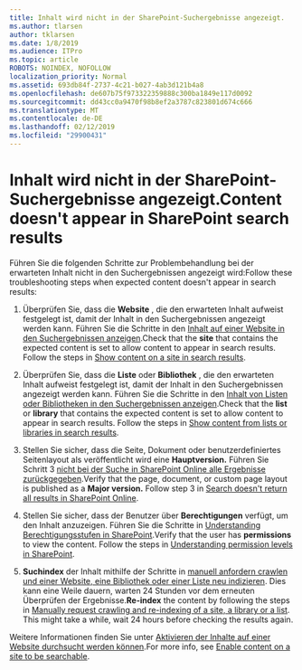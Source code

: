 ```yaml
---
title: Inhalt wird nicht in der SharePoint-Suchergebnisse angezeigt.
ms.author: tlarsen
author: tklarsen
ms.date: 1/8/2019
ms.audience: ITPro
ms.topic: article
ROBOTS: NOINDEX, NOFOLLOW
localization_priority: Normal
ms.assetid: 693db84f-2737-4c21-b027-4ab3d121b4a8
ms.openlocfilehash: de607b75f973322359888c300ba1849e117d0092
ms.sourcegitcommit: dd43cc0a9470f98b8ef2a3787c823801d674c666
ms.translationtype: MT
ms.contentlocale: de-DE
ms.lasthandoff: 02/12/2019
ms.locfileid: "29900431"
---
```

# <a name="content-doesnt-appear-in-sharepoint-search-results"></a><span data-ttu-id="de79d-102">Inhalt wird nicht in der SharePoint-Suchergebnisse angezeigt.</span><span class="sxs-lookup"><span data-stu-id="de79d-102">Content doesn't appear in SharePoint search results</span></span>

<span data-ttu-id="de79d-103">Führen Sie die folgenden Schritte zur Problembehandlung bei der erwarteten Inhalt nicht in den Suchergebnissen angezeigt wird:</span><span class="sxs-lookup"><span data-stu-id="de79d-103">Follow these troubleshooting steps when expected content doesn't appear in search results:</span></span>
  
1. <span data-ttu-id="de79d-p101">Überprüfen Sie, dass die **Website** , die den erwarteten Inhalt aufweist festgelegt ist, damit der Inhalt in den Suchergebnissen angezeigt werden kann. Führen Sie die Schritte in den [Inhalt auf einer Website in den Suchergebnissen anzeigen](https://docs.microsoft.com/sharepoint/make-site-content-searchable#show-content-on-a-site-in-search-results).</span><span class="sxs-lookup"><span data-stu-id="de79d-p101">Check that the **site** that contains the expected content is set to allow content to appear in search results. Follow the steps in [Show content on a site in search results](https://docs.microsoft.com/sharepoint/make-site-content-searchable#show-content-on-a-site-in-search-results).</span></span>
    
2. <span data-ttu-id="de79d-p102">Überprüfen Sie, dass die **Liste** oder **Bibliothek** , die den erwarteten Inhalt aufweist festgelegt ist, damit der Inhalt in den Suchergebnissen angezeigt werden kann. Führen Sie die Schritte in den [Inhalt von Listen oder Bibliotheken in den Suchergebnissen anzeigen](https://docs.microsoft.com/sharepoint/make-site-content-searchable#show-content-from-lists-or-libraries-in-search-results).</span><span class="sxs-lookup"><span data-stu-id="de79d-p102">Check that the **list** or **library** that contains the expected content is set to allow content to appear in search results. Follow the steps in [Show content from lists or libraries in search results](https://docs.microsoft.com/sharepoint/make-site-content-searchable#show-content-from-lists-or-libraries-in-search-results).</span></span> 
    
3. <span data-ttu-id="de79d-p103">Stellen Sie sicher, dass die Seite, Dokument oder benutzerdefiniertes Seitenlayout als veröffentlicht wird eine **Hauptversion.** Führen Sie Schritt 3 [nicht bei der Suche in SharePoint Online alle Ergebnisse zurückgegeben](https://go.microsoft.com/fwlink/?linkid=874525).</span><span class="sxs-lookup"><span data-stu-id="de79d-p103">Verify that the page, document, or custom page layout is published as a **Major version.** Follow step 3 in [Search doesn't return all results in SharePoint Online](https://go.microsoft.com/fwlink/?linkid=874525).</span></span>
    
4. <span data-ttu-id="de79d-p104">Stellen Sie sicher, dass der Benutzer über **Berechtigungen** verfügt, um den Inhalt anzuzeigen. Führen Sie die Schritte in [Understanding Berechtigungsstufen in SharePoint](https://go.microsoft.com/fwlink/?linkid=867071).</span><span class="sxs-lookup"><span data-stu-id="de79d-p104">Verify that the user has **permissions** to view the content. Follow the steps in [Understanding permission levels in SharePoint](https://go.microsoft.com/fwlink/?linkid=867071).</span></span>
    
5. <span data-ttu-id="de79d-p105">**Suchindex** der Inhalt mithilfe der Schritte in [manuell anfordern crawlen und einer Website, eine Bibliothek oder einer Liste neu indizieren](https://docs.microsoft.com/sharepoint/crawl-site-content). Dies kann eine Weile dauern, warten 24 Stunden vor dem erneuten Überprüfen der Ergebnisse.</span><span class="sxs-lookup"><span data-stu-id="de79d-p105">**Re-index** the content by following the steps in [Manually request crawling and re-indexing of a site, a library or a list](https://docs.microsoft.com/sharepoint/crawl-site-content). This might take a while, wait 24 hours before checking the results again.</span></span>
    
<span data-ttu-id="de79d-114">Weitere Informationen finden Sie unter [Aktivieren der Inhalte auf einer Website durchsucht werden können](https://docs.microsoft.com/sharepoint/make-site-content-searchable).</span><span class="sxs-lookup"><span data-stu-id="de79d-114">For more info, see [Enable content on a site to be searchable](https://docs.microsoft.com/sharepoint/make-site-content-searchable).</span></span> 
  


